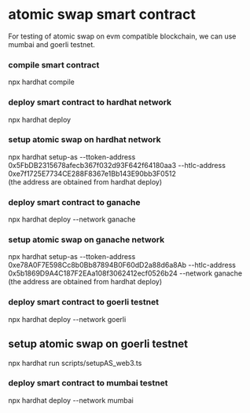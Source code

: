 # atomic swap smart contract

For testing of atomic swap on evm compatible blockchain, we can use mumbai and goerli testnet.  

### compile smart contract
npx hardhat compile

### deploy smart contract to hardhat network
npx hardhat deploy

### setup atomic swap on hardhat network
npx hardhat setup-as --ttoken-address 0x5FbDB2315678afecb367f032d93F642f64180aa3 --htlc-address 0xe7f1725E7734CE288F8367e1Bb143E90bb3F0512  
(the address are obtained from hardhat deploy)

### deploy smart contract to ganache
npx hardhat deploy --network ganache

### setup atomic swap on ganache network
npx hardhat setup-as --ttoken-address 0xe78A0F7E598Cc8b0Bb87894B0F60dD2a88d6a8Ab --htlc-address 0x5b1869D9A4C187F2EAa108f3062412ecf0526b24 --network ganache
(the address are obtained from hardhat deploy)

### deploy smart contract to goerli testnet
npx hardhat deploy --network goerli

## setup atomic swap on goerli testnet
npx hardhat run scripts/setupAS_web3.ts

### deploy smart contract to mumbai testnet
npx hardhat deploy --network mumbai